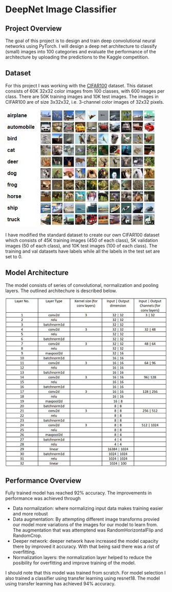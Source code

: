 # DeepNet Image Classifier

## Project Overview

The goal of this project is to design and train deep convolutional neural networks using PyTorch. I will design a deep net architecture to classify (small) images into 100 categories and evaluate the performance of the architecture by uploading the predictions to the Kaggle competition. 

## Dataset

For this project I was working with the [CIFAR100](https://www.cs.toronto.edu/~kriz/cifar.html) dataset. This dataset consists of 60K 32x32 color images from 100 classes, with 600 images per class. There are 50K training images and 10K test images. The images in CIFAR100 are of size 3x32x32, i.e. 3-channel color images of 32x32 pixels. 

![data1](./images/data1.JPG)

I have modified the standard dataset to create our own CIFAR100 dataset which consists of 45K training images (450 of each class), 5K validation images (50 of each class), and 10K test images (100 of each class). The training and val datasets have labels while all the labels in the test set are set to 0.

## Model Architecture
The model consists of series of convolutional, normalization and pooling layers. The outlined architechure is described below.

![archit](./images/archit.JPG)

## Performance Overview

Fully trained model has reached 92% accuracy. The improvements in performance was achieved through
- Data normalization: where normalizing input data makes training easier and more robust
- Data augmentation: By attempting different image transforms provied our model more variations of the images for our model to learn from. The augmentation that was attemptend was RandomHorizontalFlip and RandomCrop.
- Deeper network: deeper network have increased the model capacity there by improved it accuracy. With that being said there was a rist of overfitting. 
- Normalization layers: the normalization layer helped to reduce the posibility for overfitting and improve training of the model. 

I should note that this model was trained from scratch. For model selection I also trained a classifier using transfer learning using resnet18. The model using transfer learning has achieved 94% accuracy. 
